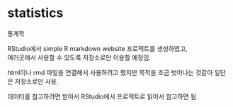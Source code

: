 # statistics
통계학

RStudio에서 simple R markdown website 프로젝트를 생성하였고,  
여러곳에서 사용할 수 있도록 저장소로만 이용할 예정임.

html이나 rmd 파일을 연결해서 사용하려고 했지만 목적을 조금 벗어나는 것같아 일단은 저장소로만 사용.

데이터를 참고하려면 받아서 RStudio에서 프로젝트로 읽어서 참고하면 됨.
